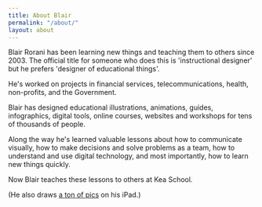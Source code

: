 ```yaml
---
title: About Blair
permalink: "/about/"
layout: about
---
```


Blair Rorani has been learning new things and teaching them to others since 2003. The official title for someone who does this is 'instructional designer' but he prefers 'designer of educational things'.

He's worked on projects in financial services, telecommunications, health, non-profits, and the Government.

Blair has designed educational illustrations, animations, guides, infographics, digital tools, online courses, websites and workshops for tens of thousands of people.

Along the way he's learned valuable lessons about how to communicate visually, how to make decisions and solve problems as a team, how to understand and use digital technology, and most importantly, how to learn new things quickly.

Now Blair teaches these lessons to others at Kea School.

(He also draws [a ton of pics](https://www.pinterest.com/blairrorani) on his iPad.)
